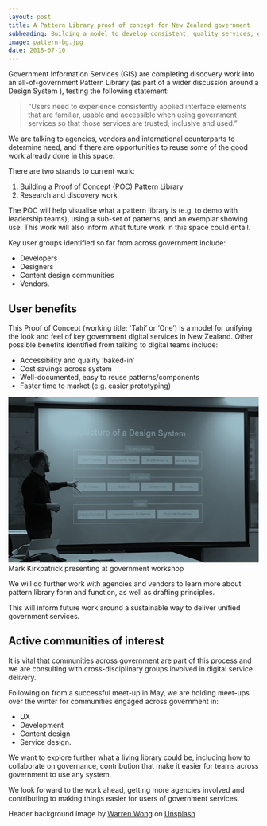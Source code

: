```yaml
---
layout: post
title: A Pattern Library proof of concept for New Zealand government
subheading: Building a model to develop consistent, quality services, easy to use and reuse.
image: pattern-bg.jpg
date: 2018-07-10
---
```


Government Information Services (GIS) are completing discovery work into an all-of-government Pattern Library (as part of a wider discussion around a Design System ), testing the following statement:

> "Users need to experience consistently applied interface elements that are familiar, usable and accessible when using government services so that those 
> services are trusted, inclusive and used.”

We are talking to agencies, vendors and international counterparts to determine need, and if there are opportunities to reuse some of the good work already done in this space.

There are two strands to current work:

1.  Building a Proof of Concept (POC) Pattern Library
1.  Research and discovery work

The POC will help visualise what a pattern library is (e.g. to demo with leadership teams), using a sub-set of patterns, and an exemplar showing use. This work will also inform what future work in this space could entail. 

Key user groups identified so far from across government include:

* Developers
* Designers
* Content design communities
* Vendors.

## User benefits

This Proof of Concept (working title: 'Tahi’ or ‘One’) is a model for unifying the look and feel of key government digital services in New Zealand. Other possible benefits identified from talking to digital teams include:

* Accessibility and quality ‘baked-in’
* Cost savings across system
* Well-documented, easy to reuse patterns/components
* Faster time to market (e.g. easier prototyping)

![Mark Kirkpatrick presenting at initial Design System work overview in 2018](/images/design-system.jpg) Mark Kirkpatrick presenting at government workshop

We will do further work with agencies and vendors to learn more about pattern library form and function, as well as drafting principles.

This will inform future work around a sustainable way to deliver unified government services.

## Active communities of interest
It is vital that communities across government are part of this process and we are consulting with cross-disciplinary groups involved in digital service delivery.

Following on from a successful meet-up in May, we are holding meet-ups over the winter for communities engaged across government in:

* UX
* Development
* Content design
* Service design.

We want to explore further what a living library could be, including how to collaborate on governance, contribution that make it easier for teams across government to use any system.

We look forward to the work ahead, getting more agencies involved and contributing to making things easier for users of government services.

Header background image by [Warren Wong](https://unsplash.com/photos/kMRMcUcO81M?utm_source=unsplash&utm_medium=referral&utm_content=creditCopyText) on [Unsplash](https://unsplash.com/?utm_source=unsplash&utm_medium=referral&utm_content=creditCopyText)

